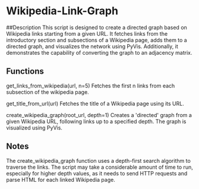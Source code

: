 # Wikipedia-Link-Graph
##Description
This script is designed to create a directed graph based on Wikipedia links starting from a given URL. It fetches links from the introductory section and subsections of a Wikipedia page, adds them to a directed graph, and visualizes the network using PyVis. Additionally, it demonstrates the capability of converting the graph to an adjacency matrix.




## Functions
get_links_from_wikipedia(url, n=5)
Fetches the first n links from each subsection of the wikipedia page.

get_title_from_url(url)
Fetches the title of a Wikipedia page using its URL.

create_wikipedia_graph(root_url, depth=1)
Creates a 'directed' graph from a given Wikipedia URL, following links up to a specified depth. The graph is visualized using PyVis.

## Notes
The create_wikipedia_graph function uses a depth-first search algorithm to traverse the links.
The script may take a considerable amount of time to run, especially for higher depth values, as it needs to send HTTP requests and parse HTML for each linked Wikipedia page.
